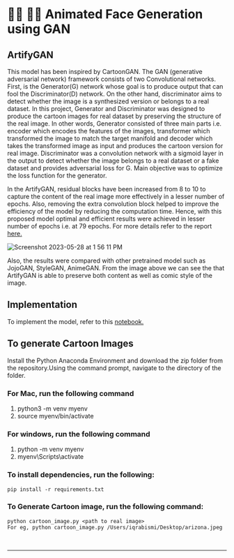 
# :pouting_woman: :pouting_man: Animated Face Generation using GAN

## ArtifyGAN
This model has been inspired by CartoonGAN. The GAN
(generative adversarial network) framework consists of two
Convolutional networks. First, is the Generator(G) network
whose goal is to produce output that can fool the
Discriminator(D) network. On the other hand, discriminator
aims to detect whether the image is a synthesized version or belongs to a real dataset. In this project, Generator and
Discriminator was designed to produce the cartoon images for
real dataset by preserving the structure of the real image. In
other words, Generator consisted of three main parts i.e.
encoder which encodes the features of the images, transformer
which transformed the image to match the target manifold and
decoder which takes the transformed image as input and
produces the cartoon version for real image. Discriminator was
a convolution network with a sigmoid layer in the output to
detect whether the image belongs to a real dataset or a fake
dataset and provides adversarial loss for G. Main objective was
to optimize the loss function for the generator.  

In the ArtifyGAN,
residual blocks have been increased from 8 to 10 to capture the
content of the real image more effectively in a lesser number of
epochs. Also, removing the extra convolution block helped to
improve the efficiency of the model by reducing the
computation time. Hence, with this proposed model optimal and efficient results
were achieved in lesser number of epochs i.e. at 79 epochs. For more details refer to the report [here.](https://github.com/iqrabismii/DeepLearningProject/blob/main/DATA_255_Project_Report_Group1.pdf)

![Screenshot 2023-05-28 at 1 56 11 PM](https://github.com/iqrabismii/DeepLearningProject/assets/108056063/0fea5773-7cac-4f24-abf1-ac2485eda931)

Also, the results were compared with other pretrained model such as JojoGAN, StyleGAN, AnimeGAN. From the image above we can see the that ArtifyGAN is able to preserve both content as well as comic style of the image. 

## Implementation
To implement the model, refer to this [notebook.](https://github.com/iqrabismii/DeepLearningProject/blob/main/ArtifyGAN.ipynb)


## To generate Cartoon Images

Install the Python Anaconda Environment and download the zip folder from the repository.Using the command prompt, navigate to the directory of the folder.

### For Mac, run the following command 

1. python3 -m venv myenv
2. source myenv/bin/activate

### For windows, run the following command
1. python -m venv myenv
2. myenv\Scripts\activate

### To install dependencies, run the following:
    pip install -r requirements.txt
   
### To Generate Cartoon image, run the following command:
    python cartoon_image.py <path to real image> 
    For eg, python cartoon_image.py /Users/iqrabismi/Desktop/arizona.jpeg
    
 <br>

------------------------------------------------------------------------------------------------------------------------------------

    
 
    


